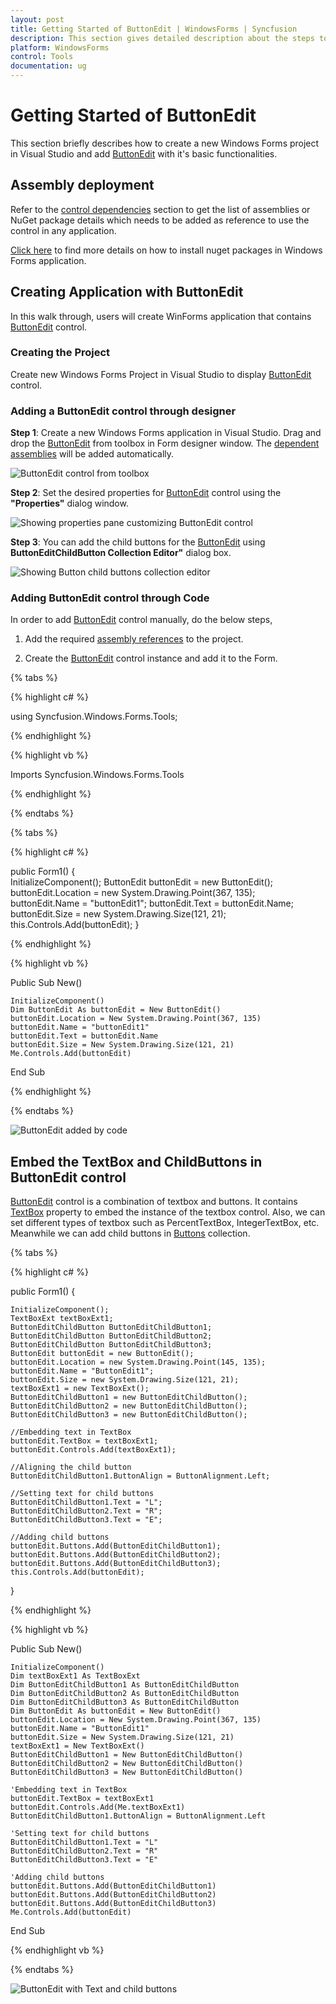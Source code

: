 ```yaml
---
layout: post
title: Getting Started of ButtonEdit | WindowsForms | Syncfusion
description: This section gives detailed description about the steps to add ButtonEdit control in WinForms application.
platform: WindowsForms
control: Tools
documentation: ug
---
```


# Getting Started of ButtonEdit

This section briefly describes how to create a new Windows Forms project in Visual Studio and add [ButtonEdit](https://help.syncfusion.com/cr/windowsforms/Syncfusion.Windows.Forms.Tools.ButtonEdit.html) with it's basic functionalities.

## Assembly deployment

Refer to the [control dependencies](https://help.syncfusion.com/windowsforms/control-dependencies#buttonedit) section to get the list of assemblies or NuGet package details which needs to be added as reference to use the control in any application.

[Click here](https://help.syncfusion.com/windowsforms/nuget-packages) to find more details on how to install nuget packages in Windows Forms application.

## Creating Application with ButtonEdit
In this walk through, users will create WinForms application that contains [ButtonEdit](https://help.syncfusion.com/cr/windowsforms/Syncfusion.Windows.Forms.Tools.ButtonEdit.html) control.

### Creating the Project
Create new Windows Forms Project in Visual Studio to display [ButtonEdit](https://help.syncfusion.com/cr/windowsforms/Syncfusion.Windows.Forms.Tools.ButtonEdit.html) control.

### Adding a ButtonEdit control through designer

**Step 1**: Create a new Windows Forms application in Visual Studio. Drag and drop the [ButtonEdit](https://help.syncfusion.com/cr/windowsforms/Syncfusion.Windows.Forms.Tools.ButtonEdit.html) from toolbox in Form designer window. The [dependent assemblies](https://help.syncfusion.com/windowsforms/control-dependencies#buttonedit) will be added automatically.

![ButtonEdit control from toolbox](GettingStarted_images/GettingStarted_img1.png) 

**Step 2**: Set the desired properties for [ButtonEdit](https://help.syncfusion.com/cr/windowsforms/Syncfusion.Windows.Forms.Tools.ButtonEdit.html) control using the **"Properties"** dialog window. 

![Showing properties pane customizing ButtonEdit control](GettingStarted_images/GettingStarted_img4.png)

**Step 3**: You can add the child buttons for the [ButtonEdit](https://help.syncfusion.com/cr/windowsforms/Syncfusion.Windows.Forms.Tools.ButtonEdit.html) using **ButtonEditChildButton Collection Editor"** dialog box.

![Showing Button child buttons collection editor](GettingStarted_images/GettingStarted_img5.png)

### Adding ButtonEdit control through Code

In order to add [ButtonEdit](https://help.syncfusion.com/cr/windowsforms/Syncfusion.Windows.Forms.Tools.ButtonEdit.html) control manually, do the below steps,

1) 	Add the required [assembly references](https://help.syncfusion.com/windowsforms/control-dependencies#buttonedit) to the project.

2)	Create the [ButtonEdit](https://help.syncfusion.com/cr/windowsforms/Syncfusion.Windows.Forms.Tools.ButtonEdit.html) control instance and add it to the Form.

{% tabs %}

{% highlight c# %}

using Syncfusion.Windows.Forms.Tools;

{% endhighlight %}

{% highlight vb %}

Imports Syncfusion.Windows.Forms.Tools

{% endhighlight %}   

{% endtabs %}
   
{% tabs %}

{% highlight c# %}

public Form1()
{            
    InitializeComponent();
    ButtonEdit buttonEdit = new ButtonEdit();
    buttonEdit.Location = new System.Drawing.Point(367, 135);
    buttonEdit.Name = "buttonEdit1";
    buttonEdit.Text = buttonEdit.Name;
    buttonEdit.Size = new System.Drawing.Size(121, 21);
    this.Controls.Add(buttonEdit);
}

{% endhighlight %}

{% highlight vb %}

Public Sub New()

    InitializeComponent()
    Dim ButtonEdit As buttonEdit = New ButtonEdit()
    buttonEdit.Location = New System.Drawing.Point(367, 135)
    buttonEdit.Name = "buttonEdit1"
    buttonEdit.Text = buttonEdit.Name
    buttonEdit.Size = New System.Drawing.Size(121, 21)
    Me.Controls.Add(buttonEdit)
    
End Sub

{% endhighlight %}

{% endtabs %}

![ButtonEdit added by code](GettingStarted_images/GettingStarted_img2.png)

## Embed the TextBox and ChildButtons in ButtonEdit control

[ButtonEdit](https://help.syncfusion.com/cr/windowsforms/Syncfusion.Windows.Forms.Tools.ButtonEdit.html) control is a combination of textbox and buttons. It contains [TextBox](https://help.syncfusion.com/cr/windowsforms/Syncfusion.Windows.Forms.Tools.ButtonEdit.html#Syncfusion_Windows_Forms_Tools_ButtonEdit_TextBox) property to embed the instance of the textbox control. Also, we can set different types of textbox such as PercentTextBox, IntegerTextBox, etc. Meanwhile we can add child buttons in [Buttons](https://help.syncfusion.com/cr/windowsforms/Syncfusion.Windows.Forms.Tools.ButtonEdit.html#Syncfusion_Windows_Forms_Tools_ButtonEdit_Buttons) collection.

{% tabs %}

{% highlight c# %}

public Form1()
{
            
    InitializeComponent();
    TextBoxExt textBoxExt1;
    ButtonEditChildButton ButtonEditChildButton1;
    ButtonEditChildButton ButtonEditChildButton2;
    ButtonEditChildButton ButtonEditChildButton3;
    ButtonEdit buttonEdit = new ButtonEdit();
    buttonEdit.Location = new System.Drawing.Point(145, 135);
    buttonEdit.Name = "ButtonEdit1";
    buttonEdit.Size = new System.Drawing.Size(121, 21);
    textBoxExt1 = new TextBoxExt();
    ButtonEditChildButton1 = new ButtonEditChildButton();
    ButtonEditChildButton2 = new ButtonEditChildButton();
    ButtonEditChildButton3 = new ButtonEditChildButton();

    //Embedding text in TextBox
    buttonEdit.TextBox = textBoxExt1;
    buttonEdit.Controls.Add(textBoxExt1);

    //Aligning the child button
    ButtonEditChildButton1.ButtonAlign = ButtonAlignment.Left;

    //Setting text for child buttons
    ButtonEditChildButton1.Text = "L";
    ButtonEditChildButton2.Text = "R";
    ButtonEditChildButton3.Text = "E";

    //Adding child buttons 
    buttonEdit.Buttons.Add(ButtonEditChildButton1);
    buttonEdit.Buttons.Add(ButtonEditChildButton2);
    buttonEdit.Buttons.Add(ButtonEditChildButton3);
    this.Controls.Add(buttonEdit);

}

{% endhighlight %}

{% highlight vb %}

Public Sub New()

    InitializeComponent()
    Dim textBoxExt1 As TextBoxExt
    Dim ButtonEditChildButton1 As ButtonEditChildButton
    Dim ButtonEditChildButton2 As ButtonEditChildButton
    Dim ButtonEditChildButton3 As ButtonEditChildButton
    Dim ButtonEdit As buttonEdit = New ButtonEdit()
    buttonEdit.Location = New System.Drawing.Point(367, 135)
    buttonEdit.Name = "ButtonEdit1"
    buttonEdit.Size = New System.Drawing.Size(121, 21)
    textBoxExt1 = New TextBoxExt()
    ButtonEditChildButton1 = New ButtonEditChildButton()
    ButtonEditChildButton2 = New ButtonEditChildButton()
    ButtonEditChildButton3 = New ButtonEditChildButton()

    'Embedding text in TextBox
    buttonEdit.TextBox = textBoxExt1
    buttonEdit.Controls.Add(Me.textBoxExt1)
    ButtonEditChildButton1.ButtonAlign = ButtonAlignment.Left

    'Setting text for child buttons
    ButtonEditChildButton1.Text = "L"
    ButtonEditChildButton2.Text = "R"
    ButtonEditChildButton3.Text = "E"

    'Adding child buttons 
    buttonEdit.Buttons.Add(ButtonEditChildButton1)
    buttonEdit.Buttons.Add(ButtonEditChildButton2)
    buttonEdit.Buttons.Add(ButtonEditChildButton3)
    Me.Controls.Add(buttonEdit)

End Sub

{% endhighlight vb %}

{% endtabs %}

![ButtonEdit with Text and child buttons](GettingStarted_images/GettingStarted_img3.png)
